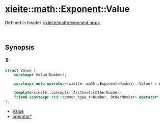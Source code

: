 # [xieite](../../../../../xieite.md)\:\:[math](../../../../../math.md)\:\:[Exponent<Number>](../../../exponent.md)\:\:Value
Defined in header [<xieite/math/exponent.hpp>](../../../../../../include/xieite/math/exponent.hpp)

&nbsp;

## Synopsis
#### 1)
```cpp
struct Value {
    constexpr Value(Number);

    constexpr auto operator=(xieite::math::Exponent<Number>::Value) = delete;

    template<xieite::concepts::ArithmeticOtherNumber>
    friend constexpr std::common_type_t<Number, OtherNumber> operator*(OtherNumber, xieite::math::Exponent<Number>::Value);
};
```
- [Value](./structures/value/1/operators/constructor.md)
- [operator*](./structures/value/1/operators/multiply.md)
